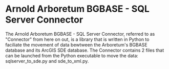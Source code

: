 Arnold Arboretum BGBASE - SQL Server Connector
==============================================

The Arnold Arboretum BGBASE - SQL Server Connector, referred to as "Connector" from here on out, is a library that is written in Python to faciliate the movement of data bewtween the Arboretum's BGBASE database and its ArcGIS SDE database.
The Connector contains 2 files that can be launched from the Python executable to move the data: sqlserver_to_sde.py and sde_to_xml.py.

